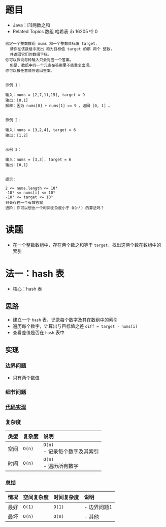 # 题目

- Java：[1]两数之和
- Related Topics 数组 哈希表 👍 16205 👎 0

```text
给定一个整数数组 nums 和一个整数目标值 target，
  请你在该数组中找出 和为目标值 target 的那 两个 整数，
  并返回它们的数组下标。 
你可以假设每种输入只会对应一个答案。
  但是，数组中同一个元素在答案里不能重复出现。 
你可以按任意顺序返回答案。 


示例 1： 

输入：nums = [2,7,11,15], target = 9
输出：[0,1]
解释：因为 nums[0] + nums[1] == 9 ，返回 [0, 1] 。


示例 2： 

输入：nums = [3,2,4], target = 6
输出：[1,2]


示例 3： 

输入：nums = [3,3], target = 6
输出：[0,1]


提示： 

2 <= nums.length <= 10⁴ 
-10⁹ <= nums[i] <= 10⁹ 
-10⁹ <= target <= 10⁹ 
只会存在一个有效答案 
进阶：你可以想出一个时间复杂度小于 O(n²) 的算法吗？ 
```

# 读题

- 在一个整数数组中，存在两个数之和等于 `target`，找出这两个数在数组中的索引

# 法一：hash 表

- 核心：hash 表

## 思路

- 建立一个 `hash` 表，记录每个数字及其在数组中的索引
- 遍历每个数字，计算出与目标值之差 `diff = target - nums[i]`
- 查看差值是否在 `hash` 表中

## 实现

### 边界问题

- 只有两个数值

### 细节问题

### [代码实现](Demo01.java)

### 复杂度

类型 | 复杂度 | 说明
:--- |:--- |:---
空间 | `O(n)` | `O(n)` </br> - 记录每个数字及其索引
时间 | `O(n)` | `O(n)` </br> - 遍历所有数字

### 总结

情况 | 空间复杂度 | 时间复杂度 | 说明
:--- |:--- |:--- |:---
最好 | `O(1)` | `O(1)` | - 边界问题1
最坏 | `O(n)` | `O(n)` | - 其他
